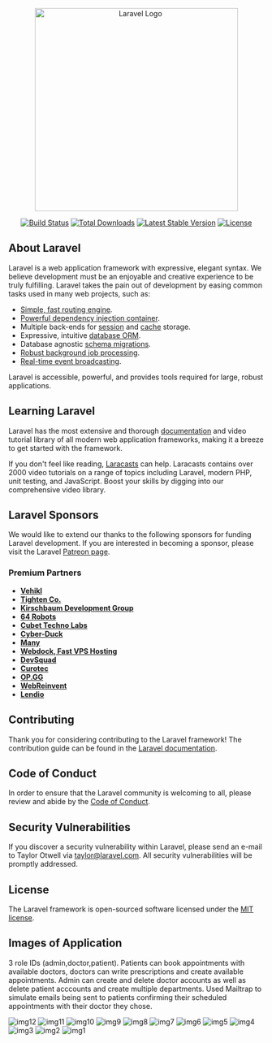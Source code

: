 <p align="center"><a href="https://laravel.com" target="_blank"><img src="https://raw.githubusercontent.com/laravel/art/master/logo-lockup/5%20SVG/2%20CMYK/1%20Full%20Color/laravel-logolockup-cmyk-red.svg" width="400" alt="Laravel Logo"></a></p>

<p align="center">
<a href="https://travis-ci.org/laravel/framework"><img src="https://travis-ci.org/laravel/framework.svg" alt="Build Status"></a>
<a href="https://packagist.org/packages/laravel/framework"><img src="https://img.shields.io/packagist/dt/laravel/framework" alt="Total Downloads"></a>
<a href="https://packagist.org/packages/laravel/framework"><img src="https://img.shields.io/packagist/v/laravel/framework" alt="Latest Stable Version"></a>
<a href="https://packagist.org/packages/laravel/framework"><img src="https://img.shields.io/packagist/l/laravel/framework" alt="License"></a>
</p>

## About Laravel

Laravel is a web application framework with expressive, elegant syntax. We believe development must be an enjoyable and creative experience to be truly fulfilling. Laravel takes the pain out of development by easing common tasks used in many web projects, such as:

- [Simple, fast routing engine](https://laravel.com/docs/routing).
- [Powerful dependency injection container](https://laravel.com/docs/container).
- Multiple back-ends for [session](https://laravel.com/docs/session) and [cache](https://laravel.com/docs/cache) storage.
- Expressive, intuitive [database ORM](https://laravel.com/docs/eloquent).
- Database agnostic [schema migrations](https://laravel.com/docs/migrations).
- [Robust background job processing](https://laravel.com/docs/queues).
- [Real-time event broadcasting](https://laravel.com/docs/broadcasting).

Laravel is accessible, powerful, and provides tools required for large, robust applications.

## Learning Laravel

Laravel has the most extensive and thorough [documentation](https://laravel.com/docs) and video tutorial library of all modern web application frameworks, making it a breeze to get started with the framework.

If you don't feel like reading, [Laracasts](https://laracasts.com) can help. Laracasts contains over 2000 video tutorials on a range of topics including Laravel, modern PHP, unit testing, and JavaScript. Boost your skills by digging into our comprehensive video library.

## Laravel Sponsors

We would like to extend our thanks to the following sponsors for funding Laravel development. If you are interested in becoming a sponsor, please visit the Laravel [Patreon page](https://patreon.com/taylorotwell).

### Premium Partners

- **[Vehikl](https://vehikl.com/)**
- **[Tighten Co.](https://tighten.co)**
- **[Kirschbaum Development Group](https://kirschbaumdevelopment.com)**
- **[64 Robots](https://64robots.com)**
- **[Cubet Techno Labs](https://cubettech.com)**
- **[Cyber-Duck](https://cyber-duck.co.uk)**
- **[Many](https://www.many.co.uk)**
- **[Webdock, Fast VPS Hosting](https://www.webdock.io/en)**
- **[DevSquad](https://devsquad.com)**
- **[Curotec](https://www.curotec.com/services/technologies/laravel/)**
- **[OP.GG](https://op.gg)**
- **[WebReinvent](https://webreinvent.com/?utm_source=laravel&utm_medium=github&utm_campaign=patreon-sponsors)**
- **[Lendio](https://lendio.com)**

## Contributing

Thank you for considering contributing to the Laravel framework! The contribution guide can be found in the [Laravel documentation](https://laravel.com/docs/contributions).

## Code of Conduct

In order to ensure that the Laravel community is welcoming to all, please review and abide by the [Code of Conduct](https://laravel.com/docs/contributions#code-of-conduct).

## Security Vulnerabilities

If you discover a security vulnerability within Laravel, please send an e-mail to Taylor Otwell via [taylor@laravel.com](mailto:taylor@laravel.com). All security vulnerabilities will be promptly addressed.

## License

The Laravel framework is open-sourced software licensed under the [MIT license](https://opensource.org/licenses/MIT).

## Images of Application

3 role IDs (admin,doctor,patient). Patients can book appointments with available doctors, doctors can write prescriptions and create available appointments. Admin can create and delete doctor accounts as well as delete patient acccounts and create multiple departments. Used Mailtrap to simulate emails being sent to patients confirming their scheduled appointments with their doctor they chose.

![img12](https://github.com/dannysan66/Doctor-Appointment/assets/34259485/bb6d6d6f-318e-4cf8-840b-2b9426f391f7)
![img11](https://github.com/dannysan66/Doctor-Appointment/assets/34259485/9057813a-3171-4842-90df-1e1a1984bd6c)
![img10](https://github.com/dannysan66/Doctor-Appointment/assets/34259485/2f8028b1-b6f6-41bc-afd8-bcaa120082f5)
![img9](https://github.com/dannysan66/Doctor-Appointment/assets/34259485/1e376f69-547a-4675-bf00-8e1c894b2a02)
![img8](https://github.com/dannysan66/Doctor-Appointment/assets/34259485/339707b2-4dfe-4693-aa15-e354356a9a9a)
![img7](https://github.com/dannysan66/Doctor-Appointment/assets/34259485/9925076f-1cb0-4dd7-86ac-53d293c3c076)
![img6](https://github.com/dannysan66/Doctor-Appointment/assets/34259485/97316185-4856-4dc4-aff5-2c8d403bf2f2)
![img5](https://github.com/dannysan66/Doctor-Appointment/assets/34259485/2f71ce9d-b07e-4ac4-97fa-4162b57d1ab5)
![img4](https://github.com/dannysan66/Doctor-Appointment/assets/34259485/50307bfe-b340-440f-91dd-ea9e5cdfec13)
![img3](https://github.com/dannysan66/Doctor-Appointment/assets/34259485/26c57b5c-a063-4f07-b4ea-4ce9f51505a8)
![img2](https://github.com/dannysan66/Doctor-Appointment/assets/34259485/dcb8a8db-1251-4704-bd37-acb3d55a1aec)
![img1](https://github.com/dannysan66/Doctor-Appointment/assets/34259485/51b0389b-3183-4288-9461-36d1426da61f)
